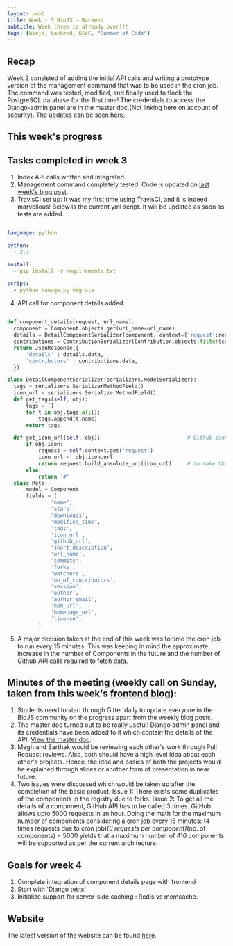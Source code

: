 ```yaml
---
layout: post
title: Week - 3 BioJS - Backend 
subtitle: Week three is already over!!!
tags: [biojs, backend, GSoC, "Summer of Code"]
---
```


## Recap
Week 2 consisted of adding the initial API calls and writing a prototype version of the management command that was to be used in the cron job. The command was tested, modified, and finally used to flock the PostgreSQL database for the first time! The credentials to access the Django-admin panel are in the master doc.(Not linking here on account of security). The updates can be seen [here](http://139.59.93.32/).

## This week's progress


## Tasks completed in week 3
  1. Index API calls written and integrated.
  2. Management command completely tested. Code is updated on [last week's blog post]("http://biojs.net/2018-05-22-backend-website-project/").
  3. TravisCI set up: It was my first time using TravisCI, and it is indeed marvellous! Below is the current yml script. It will be updated as soon as tests are added.

  ```yaml

  language: python

  python:
    - 2.7

  install:
    - pip install -r requirements.txt

  script:
    - python manage.py migrate

  ```

  4. API call for component details added.

  ```python

  def component_details(request, url_name):
    component = Component.objects.get(url_name=url_name)
    details = DetailComponentSerializer(component, context={'request':request})
    contributions = ContributionSerializer(Contribution.objects.filter(component=component), many=True)
    return JsonResponse({
        'details' : details.data,
        'contributors' : contributions.data,
    })

  class DetailComponentSerializer(serializers.ModelSerializer):
    tags = serializers.SerializerMethodField()
    icon_url = serializers.SerializerMethodField()
    def get_tags(self, obj):
        tags = []
        for t in obj.tags.all():
            tags.append(t.name)
        return tags

    def get_icon_url(self, obj):                            # Github icon URL
        if obj.icon:
            request = self.context.get('request')
            icon_url =  obj.icon.url
            return request.build_absolute_uri(icon_url)     # to make the URL absolute from it's relative path
        else:
            return '#'
    class Meta:
        model = Component
        fields = (
                'name',
                'stars',
                'downloads',
                'modified_time',
                'tags',
                'icon_url',
                'github_url',
                'short_description',
                'url_name',
                'commits',
                'forks',
                'watchers',
                'no_of_contributors',
                'version',
                'author',
                'author_email',
                'npm_url',
                'homepage_url',
                'license',
            )

  ```
  5. A major decision taken at the end of this week was to time the cron job to run every 15 minutes. This was keeping in mind the approximate increase in the number of Components in the future and the number of Github API calls required to fetch data.

## Minutes of the meeting (weekly call on Sunday, taken from this week's [frontend blog]("http://biojs.net/2018-06-04-week-3-frontend/")):
  1. Students need to start through Gitter daily to update everyone in the BioJS community on the progress apart from the weekly blog posts.
  2. The master doc turned out to be really useful! Django admin panel and its credentials have been added to it which contain the details of the API. [View the master doc](https://docs.google.com/document/d/1ZzbpAqzta22S-kgKOGWeEsr9zFBAhzQlV0nb6-bmgYU/edit).
  3. Megh and Sarthak would be reviewing each other's work through Pull Request reviews. Also, both should have a high level  idea about each other's projects. Hence, the idea and basics of both the projects would be explained through slides or another form of presentation in near future.
  4. Two issues were discussed which would be taken up after the completion of the basic product.
    Issue 1: There exists some duplicates of the components in the registry due to forks.
    Issue 2: To get all the details of a component, GitHub API has to be called 3 times. GitHub allows upto 5000 requests in an hour. Doing the math for the maximum number of components considering a cron job every 15 minutes:
(4 times requests due to cron job)*(3 requests per component)*(no. of components) = 5000 yields that a maximum number of 416 components will be supported as per the current architecture.


## Goals for week 4
  1. Complete integration of component details page with frontend
  2. Start with 'Django tests'
  3. Initialize support for server-side caching : Redis vs memcache.


## Website
The latest version of the website can be found [here](http://139.59.93.32/biojs-frontend/dist/#/).
